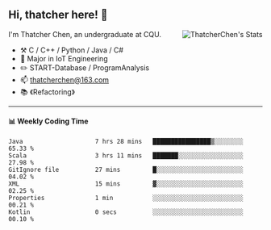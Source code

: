 ## Hi, thatcher here! :wave:

<img align="right" src="https://github-readme-stats.vercel.app/api?username=thatcherchen&title_color=333&text_color=777" alt="ThatcherChen's Stats" >

I'm Thatcher Chen, an undergraduate at CQU.

- :hammer_and_pick:  C / C++ / Python / Java / C# 
- :seedling:  Major in IoT Engineering
- :pencil2: START-Database / ProgramAnalysis
- :mailbox: thatcherchen@163.com
- :books: 《Refactoring》

---

#### :bar_chart: Weekly Coding Time

<!--START_SECTION:waka-->

```text
Java                    7 hrs 28 mins   ████████████████▒░░░░░░░░   65.33 %
Scala                   3 hrs 11 mins   ███████░░░░░░░░░░░░░░░░░░   27.98 %
GitIgnore file          27 mins         █░░░░░░░░░░░░░░░░░░░░░░░░   04.02 %
XML                     15 mins         ▓░░░░░░░░░░░░░░░░░░░░░░░░   02.25 %
Properties              1 min           ░░░░░░░░░░░░░░░░░░░░░░░░░   00.21 %
Kotlin                  0 secs          ░░░░░░░░░░░░░░░░░░░░░░░░░   00.10 %
```

<!--END_SECTION:waka-->
